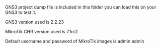 GNS3 project dump file is included in this folder you can load this on your GNS3 to test it. 

GNS3 version used is 2.2.23 

MikroTik CHR version used is 7.1rc2 

Default username and password of MikroTik images is admin:admin

